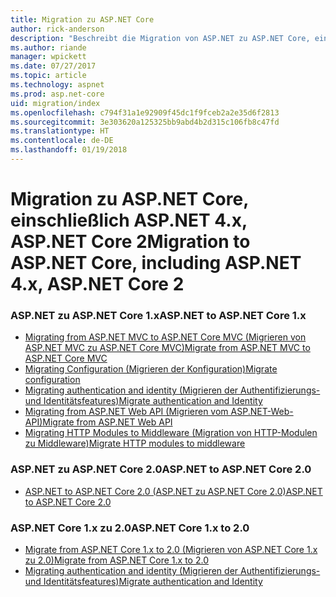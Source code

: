 ```yaml
---
title: Migration zu ASP.NET Core
author: rick-anderson
description: "Beschreibt die Migration von ASP.NET zu ASP.NET Core, einschließlich ASP.NET 4.x und ASP.NET Core 2."
ms.author: riande
manager: wpickett
ms.date: 07/27/2017
ms.topic: article
ms.technology: aspnet
ms.prod: asp.net-core
uid: migration/index
ms.openlocfilehash: c794f31a1e92909f45dc1f9fceb2a2e35d6f2813
ms.sourcegitcommit: 3e303620a125325bb9abd4b2d315c106fb8c47fd
ms.translationtype: HT
ms.contentlocale: de-DE
ms.lasthandoff: 01/19/2018
---
```

# <a name="migration-to-aspnet-core-including-aspnet-4x-aspnet-core-2"></a><span data-ttu-id="9b208-103">Migration zu ASP.NET Core, einschließlich ASP.NET 4.x, ASP.NET Core 2</span><span class="sxs-lookup"><span data-stu-id="9b208-103">Migration to ASP.NET Core, including ASP.NET 4.x, ASP.NET Core 2</span></span>

### <a name="aspnet-to-aspnet-core-1x"></a><span data-ttu-id="9b208-104">ASP.NET zu ASP.NET Core 1.x</span><span class="sxs-lookup"><span data-stu-id="9b208-104">ASP.NET to ASP.NET Core 1.x</span></span>
*   [<span data-ttu-id="9b208-105">Migrating from ASP.NET MVC to ASP.NET Core MVC (Migrieren von ASP.NET MVC zu ASP.NET Core MVC)</span><span class="sxs-lookup"><span data-stu-id="9b208-105">Migrate from ASP.NET MVC to ASP.NET Core MVC</span></span>](xref:migration/mvc)
*   [<span data-ttu-id="9b208-106">Migrating Configuration (Migrieren der Konfiguration)</span><span class="sxs-lookup"><span data-stu-id="9b208-106">Migrate configuration</span></span>](xref:migration/configuration)
*   [<span data-ttu-id="9b208-107">Migrating authentication and identity (Migrieren der Authentifizierungs- und Identitätsfeatures)</span><span class="sxs-lookup"><span data-stu-id="9b208-107">Migrate authentication and Identity</span></span>](xref:migration/identity)
*   [<span data-ttu-id="9b208-108">Migrating from ASP.NET Web API (Migrieren vom ASP.NET-Web-API)</span><span class="sxs-lookup"><span data-stu-id="9b208-108">Migrate from ASP.NET Web API</span></span>](xref:migration/webapi)
*   [<span data-ttu-id="9b208-109">Migrating HTTP Modules to Middleware (Migration von HTTP-Modulen zu Middleware)</span><span class="sxs-lookup"><span data-stu-id="9b208-109">Migrate HTTP modules to middleware</span></span>](xref:migration/http-modules)

### <a name="aspnet-to-aspnet-core-20"></a><span data-ttu-id="9b208-110">ASP.NET zu ASP.NET Core 2.0</span><span class="sxs-lookup"><span data-stu-id="9b208-110">ASP.NET to ASP.NET Core 2.0</span></span>
* [<span data-ttu-id="9b208-111">ASP.NET to ASP.NET Core 2.0 (ASP.NET zu ASP.NET Core 2.0)</span><span class="sxs-lookup"><span data-stu-id="9b208-111">ASP.NET to ASP.NET Core 2.0</span></span>](xref:migration/proper-to-2x/index)

### <a name="aspnet-core-1x-to-20"></a><span data-ttu-id="9b208-112">ASP.NET Core 1.x zu 2.0</span><span class="sxs-lookup"><span data-stu-id="9b208-112">ASP.NET Core 1.x to 2.0</span></span>
*   [<span data-ttu-id="9b208-113">Migrate from ASP.NET Core 1.x to 2.0 (Migrieren von ASP.NET Core 1.x zu 2.0)</span><span class="sxs-lookup"><span data-stu-id="9b208-113">Migrate from ASP.NET Core 1.x to 2.0</span></span>](xref:migration/1x-to-2x/index)
*   [<span data-ttu-id="9b208-114">Migrating authentication and identity (Migrieren der Authentifizierungs- und Identitätsfeatures)</span><span class="sxs-lookup"><span data-stu-id="9b208-114">Migrate authentication and Identity</span></span>](xref:migration/1x-to-2x/identity-2x)
